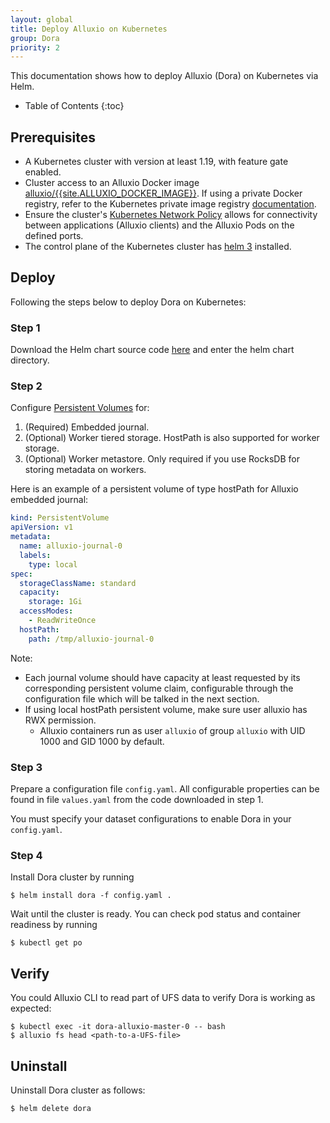 ```yaml
---
layout: global
title: Deploy Alluxio on Kubernetes
group: Dora
priority: 2
---
```


This documentation shows how to deploy Alluxio (Dora) on Kubernetes via Helm.

* Table of Contents
{:toc}

## Prerequisites

- A Kubernetes cluster with version at least 1.19, with feature gate enabled.
- Cluster access to an Alluxio Docker image [alluxio/{{site.ALLUXIO_DOCKER_IMAGE}}](https://hub.docker.com/r/alluxio/{{site.ALLUXIO_DOCKER_IMAGE}}/).
If using a private Docker registry, refer to the Kubernetes private image registry
[documentation](https://kubernetes.io/docs/tasks/configure-pod-container/pull-image-private-registry/).
- Ensure the cluster's [Kubernetes Network Policy](https://kubernetes.io/docs/concepts/services-networking/network-policies/)
allows for connectivity between applications (Alluxio clients) and the Alluxio Pods on the defined
ports.
- The control plane of the Kubernetes cluster has [helm 3](https://helm.sh/docs/intro/install/) installed.

## Deploy

Following the steps below to deploy Dora on Kubernetes:

### Step 1

Download the Helm chart source code [here](https://github.com/Alluxio/k8s-operator/deploy/charts/alluxio)
and enter the helm chart directory.

### Step 2

Configure [Persistent Volumes](https://kubernetes.io/docs/concepts/storage/persistent-volumes/) for:

1. (Required) Embedded journal.
2. (Optional) Worker tiered storage. HostPath is also supported for worker storage.
3. (Optional) Worker metastore. Only required if you use RocksDB for storing metadata on workers.

Here is an example of a persistent volume of type hostPath for Alluxio embedded journal:
```yaml
kind: PersistentVolume
apiVersion: v1
metadata:
  name: alluxio-journal-0
  labels:
    type: local
spec:
  storageClassName: standard
  capacity:
    storage: 1Gi
  accessModes:
    - ReadWriteOnce
  hostPath:
    path: /tmp/alluxio-journal-0
```
Note:
- Each journal volume should have capacity at least requested by its corresponding persistent volume claim,
configurable through the configuration file which will be talked in the next section.
- If using local hostPath persistent volume, make sure user alluxio has RWX permission.
  - Alluxio containers run as user `alluxio` of group `alluxio` with UID 1000 and GID 1000 by default. 

### Step 3

Prepare a configuration file `config.yaml`.
All configurable properties can be found in file `values.yaml` from the code downloaded in step 1.

You must specify your dataset configurations to enable Dora in your `config.yaml`.

### Step 4
Install Dora cluster by running 
```console
$ helm install dora -f config.yaml .
```
Wait until the cluster is ready. You can check pod status and container readiness by running 
```console
$ kubectl get po
```

## Verify
You could Alluxio CLI to read part of UFS data to verify Dora is working as expected:
```console
$ kubectl exec -it dora-alluxio-master-0 -- bash
$ alluxio fs head <path-to-a-UFS-file>
```

## Uninstall
Uninstall Dora cluster as follows:
```console
$ helm delete dora
```
